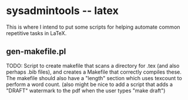 sysadmintools -- latex
=====================

This is where I intend to put some scripts for helping automate common repetitive tasks in LaTeX.

gen-makefile.pl
---------------
TODO: Script to create makefile that scans a directory for .tex (and also perhaps .bib files), and creates a Makefile that correctly compiles these. The makefile should also have a "length" section which uses texcount to perform a word count.
(also might be nice to add a script that adds a "DRAFT" watermark to the pdf when the user types "make draft")